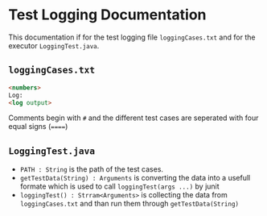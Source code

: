 # Test Logging Documentation

This documentation if for the test logging file `loggingCases.txt` and for the executor `LoggingTest.java`.

## `loggingCases.txt`

```html
<numbers>
Log:
<log output>
```

Comments begin with `#` and the different test cases are seperated with four equal signs (`====`)

## `LoggingTest.java`

- `PATH : String` is the path of the test cases.
- `getTestData(String) : Arguments` is converting the data into a usefull formate which is used to call `loggingTest(args ...)` by junit
- `loggingTest() : Strram<Arguments>` is collecting the data from `loggingCases.txt` and than run them through `getTestData(String)`